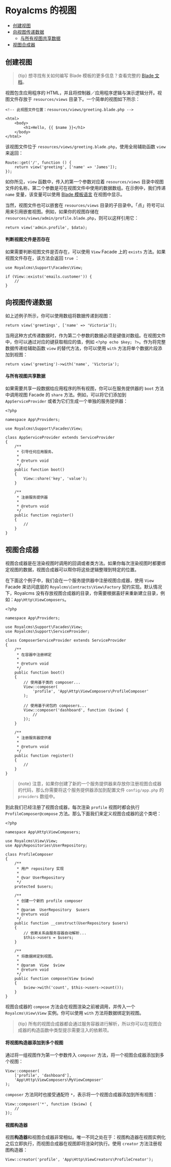 # Royalcms 的视图

- [创建视图](#creating-views)
- [向视图传递数据](#passing-data-to-views)
    - [与所有视图共享数据](#sharing-data-with-all-views)
- [视图合成器](#view-composers)

<a name="creating-views"></a>
## 创建视图

> {tip} 想寻找有关如何编写 Blade 模板的更多信息？查看完整的 [Blade 文档](/docs/blade)。

视图包含应用程序的 HTML，并且将控制器／应用程序逻辑与演示逻辑分开。视图文件存放于 `resources/views` 目录下。一个简单的视图如下所示：

    <!-- 此视图文件位置：resources/views/greeting.blade.php -->
    
    <html>
        <body>
            <h1>Hello, {{ $name }}</h1>
        </body>
    </html>

该视图文件位于 `resources/views/greeting.blade.php`，使用全局辅助函数 `view` 来返回：

    Route::get('/', function () {
        return view('greeting', ['name' => 'James']);
    });

如你所见，`view` 函数中，传入的第一个参数对应着 `resources/views` 目录中视图文件的名称，第二个参数是可在视图文件中使用的数据数组。在示例中，我们传递 `name` 变量，该变量可以使用 [Blade 模板语言](/docs/blade) 在视图中显示。

当然，视图文件也可以嵌套在 `resources/views` 目录的子目录中。「点」符号可以用来引用嵌套视图。例如，如果你的视图存储在 `resources/views/admin/profile.blade.php`，则可以这样引用它：

    return view('admin.profile', $data);

#### 判断视图文件是否存在

如果需要判断视图文件是否存在，可以使用 `View` Facade 上的 `exists` 方法。如果视图文件存在，该方法会返回 `true` ：

    use Royalcms\Support\Facades\View;
    
    if (View::exists('emails.customer')) {
        //
    }

<a name="passing-data-to-views"></a>
## 向视图传递数据

如上述例子所示，你可以使用数组将数据传递到视图：

    return view('greetings', ['name' => 'Victoria']);
当用这种方式传递数据时，作为第二个参数的数据必须是键值对数组。在视图文件中，你可以通过对应的键获取相应的值，例如 `<?php echo $key; ?>`。作为将完整数据传递给辅助函数 `view` 的替代方法，你可以使用 `with` 方法将单个数据片段添加到视图：

    return view('greeting')->with('name', 'Victoria');

<a name="sharing-data-with-all-views"></a>
#### 与所有视图共享数据

如果需要共享一段数据给应用程序的所有视图，你可以在服务提供器的 `boot` 方法中调用视图 Facade 的 `share` 方法。例如，可以将它们添加到 `AppServiceProvider` 或者为它们生成一个单独的服务提供器：

    <?php
    
    namespace App\Providers;
    
    use Royalcms\Support\Facades\View;
    
    class AppServiceProvider extends ServiceProvider
    {
        /**
         * 引导任何应用服务。
         *
         * @return void
         */
        public function boot()
        {
            View::share('key', 'value');
        }
    
        /**
         * 注册服务提供器
         *
         * @return void
         */
        public function register()
        {
            //
        }
    }

<a name="view-composers"></a>
## 视图合成器

视图合成器是在渲染视图时调用的回调或者类方法。如果你每次渲染视图时都要绑定视图的数据，视图合成器可以帮你将这些逻辑整理到特定的位置。

在下面这个例子中，我们会在一个服务提供器中注册视图合成器，使用 `View` Facade 来访问底层的 `Royalcms\Contracts\View\Factory` 契约实现。默认情况下，Royalcms 没有存放视图合成器的目录，你需要根据喜好来重新建立目录，例如：`App\Http\ViewComposers`。

    <?php
    
    namespace App\Providers;
    
    use Royalcms\Support\Facades\View;
    use Royalcms\Support\ServiceProvider;
    
    class ComposerServiceProvider extends ServiceProvider
    {
        /**
         * 在容器中注册绑定
         *
         * @return void
         */
        public function boot()
        {
            // 使用基于类的 composer...
            View::composer(
                'profile', 'App\Http\ViewComposers\ProfileComposer'
            );
    
            // 使用基于闭包的 composers...
            View::composer('dashboard', function ($view) {
                //
            });
        }
    
        /**
         * 注册服务器提供者
         *
         * @return void
         */
        public function register()
        {
            //
        }
    }

> {note} 注意，如果你创建了新的一个服务提供器来存放你注册视图合成器的代码，那么你需要将这个服务提供器添加到配置文件 `config/app.php` 的 `providers` 数组中。

到此我们已经注册了视图合成器，每次渲染 `profile` 视图时都会执行 `ProfileComposer@compose` 方法。那么下面我们来定义视图合成器的这个类吧：

    <?php
    
    namespace App\Http\ViewComposers;
    
    use Royalcms\View\View;
    use App\Repositories\UserRepository;
    
    class ProfileComposer
    {
        /**
         * 用户 repository 实现
         *
         * @var UserRepository
         */
        protected $users;
    
        /**
         * 创建一个新的 profile composer
         *
         * @param  UserRepository  $users
         * @return void
         */
        public function __construct(UserRepository $users)
        {
            // 依赖关系由服务容器自动解析...
            $this->users = $users;
        }
    
        /**
         * 将数据绑定到视图。
         *
         * @param  View  $view
         * @return void
         */
        public function compose(View $view)
        {
            $view->with('count', $this->users->count());
        }
    }

视图合成器的 `compose` 方法会在视图渲染之前被调用，并传入一个 `Royalcms\View\View` 实例。你可以使用 `with` 方法将数据绑定到视图。

> {tip} 所有的视图合成器都会通过服务容器进行解析，所以你可以在视图合成器的构造函数中类型提示需要注入的依赖项。

#### 将视图构造器添加到多个视图

通过将一组视图作为第一个参数传入 `composer` 方法，将一个视图合成器添加到多个视图：

    View::composer(
        ['profile', 'dashboard'],
        'App\Http\ViewComposers\MyViewComposer'
    );

`composer` 方法同时也接受通配符 `*`，表示将一个视图合成器添加到所有视图：

    View::composer('*', function ($view) {
        //
    });

#### 视图构造器

视图**构造器**和视图合成器非常相似。唯一不同之处在于：视图构造器在视图实例化之后立即执行，而视图合成器在视图即将渲染时执行。使用 `creator` 方法注册视图构造器：

    View::creator('profile', 'App\Http\ViewCreators\ProfileCreator');
